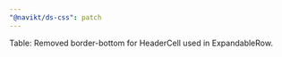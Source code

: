 ```yaml
---
"@navikt/ds-css": patch
---
```


Table: Removed border-bottom for HeaderCell used in ExpandableRow.
